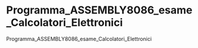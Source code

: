 # Programma_ASSEMBLY8086_esame_Calcolatori_Elettronici

Programma_ASSEMBLY8086_esame_Calcolatori_Elettronici

